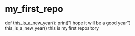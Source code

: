 # my_first_repo
def this_is_a_new_year():
    print("I hope it will be a good year")
this_is_a_new_year()
this is my first repository
